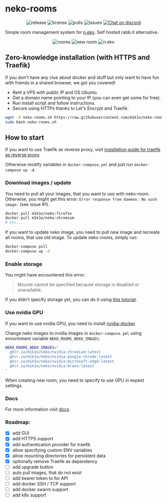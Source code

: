 # neko-rooms

<p align="center">
  <img src="https://img.shields.io/github/v/release/m1k1o/neko-rooms" alt="release">
  <img src="https://img.shields.io/github/license/m1k1o/neko-rooms" alt="license">
  <img src="https://img.shields.io/docker/pulls/m1k1o/neko-rooms" alt="pulls">
  <img src="https://img.shields.io/github/issues/m1k1o/neko-rooms" alt="issues">
  <a href="https://discord.gg/3U6hWpC" ><img src="https://discordapp.com/api/guilds/665851821906067466/widget.png" alt="Chat on discord"></a>
</p>

Simple room management system for [n.eko](https://github.com/m1k1o/neko). Self hosted rabb.it alternative.

<div align="center">
  <img src="https://github.com/m1k1o/neko-rooms/raw/master/docs/rooms.png" alt="rooms">
  <img src="https://github.com/m1k1o/neko-rooms/raw/master/docs/new_room.png" alt="new room">
  <img src="https://github.com/m1k1o/neko-rooms/raw/master/docs/neko.gif" alt="n.eko">
</div>

## Zero-knowledge installation (with HTTPS and Traefik)

If you don't have any clue about docker and stuff but only want to have fun with friends in a shared browser, we got you covered!

- Rent a VPS with public IP and OS Ubuntu.
- Get a domain name pointing to your IP (you can even get some for free).
- Run install script and follow instructions.
- Secure using HTTPs thanks to Let's Encrypt and Traefik.

```bash
wget -O neko-rooms.sh https://raw.githubusercontent.com/m1k1o/neko-rooms/master/traefik/install
sudo bash neko-rooms.sh
```

## How to start

If you want to use Traefik as reverse proxy, visit [installation guide for traefik as reverse proxy](./traefik/).

Otherwise modify variables in `docker-compose.yml` and just run `docker-compose up -d`.

### Download images / update

You need to pull all your images, that you want to use with neko-room. Otherwise, you might get this error: `Error response from daemon: No such image:` (see issue #1).

```sh
docker pull m1k1o/neko:firefox
docker pull m1k1o/neko:chromium
# etc...
```

If you want to update neko image, you need to pull new image and recreate all rooms, that use old image. To update neko rooms, simply run:

```sh
docker-compose pull
docker-compose up -d
```

### Enable storage

You might have encountered this error:

> Mounts cannot be specified because storage is disabled or unavailable.

If you didn't specify storage yet, you can do it using [this tutorial](./docs/storage.md).

### Use nvidia GPU

If you want to use nvidia GPU, you need to install [nvidia-docker](https://github.com/NVIDIA/nvidia-docker).

Change neko images to nvidia images in `docker-compose.yml` using envorinment variable `NEKO_ROOMS_NEKO_IMAGES`:

```bash
NEKO_ROOMS_NEKO_IMAGES="
  ghcr.io/m1k1o/neko/nvidia-chromium:latest
  ghcr.io/m1k1o/neko/nvidia-google-chrome:latest
  ghcr.io/m1k1o/neko/nvidia-microsoft-edge:latest
  ghcr.io/m1k1o/neko/nvidia-brave:latest
"
```

When creating new room, you need to specify to use GPU in expext settings.

### Docs

For more information visit [docs](./docs).

### Roadmap:
 - [x] add GUI
 - [x] add HTTPS support
 - [x] add authentication provider for traefik
 - [x] allow specifying custom ENV variables
 - [x] allow mounting directories for persistent data
 - [x] optionally remove Traefik as dependency
 - [ ] add upgrade button
 - [ ] auto pull images, that do not exist
 - [ ] add bearer token to for API
 - [ ] add docker SSH / TCP support
 - [ ] add docker swarm support
 - [ ] add k8s support
